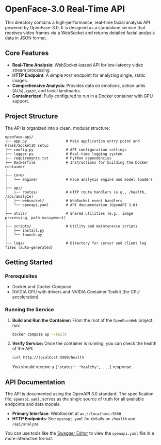 # OpenFace-3.0 Real-Time API

This directory contains a high-performance, real-time facial analysis API powered by OpenFace-3.0. It is designed as a standalone service that receives video frames via a WebSocket and returns detailed facial analysis data in JSON format.

## Core Features

- **Real-Time Analysis**: WebSocket-based API for low-latency video stream processing.
- **HTTP Endpoint**: A simple `POST` endpoint for analyzing single, static images.
- **Comprehensive Analysis**: Provides data on emotions, action units (AUs), gaze, and facial landmarks.
- **Containerized**: Fully configured to run in a Docker container with GPU support.

## Project Structure

The API is organized into a clean, modular structure:

```
openface-api/
├── app.py                  # Main application entry point and Flask/SocketIO setup
├── config.py               # API configuration settings
├── logger.py               # Real-time logging system
├── requirements.txt        # Python dependencies
├── Dockerfile              # Instructions for building the Docker container
│
├── core/
│   └── engine/             # Face analysis engine and model loaders
│
├── api/
│   ├── routes/             # HTTP route handlers (e.g., /health, /api/analyze)
│   ├── websocket/          # WebSocket event handlers
│   └── openapi.yaml        # API documentation (OpenAPI 3.0)
│
├── utils/                  # Shared utilities (e.g., image processing, path management)
│
├── scripts/                # Utility and maintenance scripts
│   ├── install.py
│   └── launch.py
│
└── logs/                   # Directory for server and client log files (auto-generated)
```

## Getting Started

### Prerequisites

- Docker and Docker Compose
- NVIDIA GPU with drivers and NVIDIA Container Toolkit (for GPU acceleration)

### Running the Service

1.  **Build and Run the Container:**
    From the root of the `OpenFaceWeb` project, run:
    ```bash
    docker compose up --build
    ```

2.  **Verify Service:**
    Once the container is running, you can check the health of the API:
    ```bash
    curl http://localhost:5000/health
    ```
    You should receive a `{"status": "healthy", ...}` response.

## API Documentation

The API is documented using the OpenAPI 3.0 standard. The specification file, `openapi.yaml`, serves as the single source of truth for all available endpoints and data models.

- **Primary Interface**: WebSocket at `ws://localhost:5000`
- **HTTP Endpoints**: See `openapi.yaml` for details on `/health` and `/api/analyze`.

You can use tools like the [Swagger Editor](https://editor.swagger.io/) to view the `openapi.yaml` file in a more interactive format.

